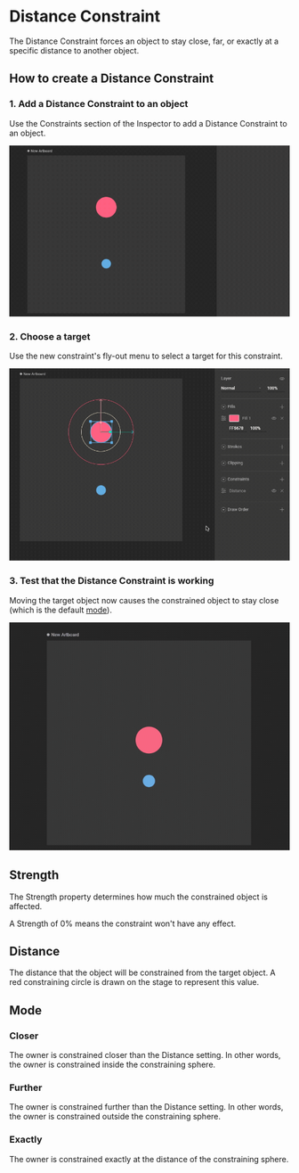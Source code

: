 # Distance Constraint

The Distance Constraint forces an object to stay close, far, or exactly at a specific distance to another object.

## How to create a Distance Constraint

### 1. Add a Distance Constraint to an object

Use the Constraints section of the Inspector to add a Distance Constraint to an object.

![](../../.gitbook/assets/2021-08-05-16.52.56.gif)

### 2. Choose a target

Use the new constraint's fly-out menu to select a target for this constraint.

![](../../.gitbook/assets/2021-08-05-16.53.17.gif)

### 3. Test that the Distance Constraint is working

Moving the target object now causes the constrained object to stay close \(which is the default [mode](distance-constraint.md#mode)\).

![](../../.gitbook/assets/2021-08-05-16.59.24.gif)

## Strength <a id="target"></a>

The Strength property determines how much the constrained object is affected.

A Strength of 0% means the constraint won't have any effect.

## Distance <a id="distance"></a>

The distance that the object will be constrained from the target object. A red constraining circle is drawn on the stage to represent this value.

## Mode <a id="mode"></a>

### Closer <a id="closer-than"></a>

The owner is constrained closer than the Distance setting. In other words, the owner is constrained inside the constraining sphere.

### Further <a id="further-than"></a>

The owner is constrained further than the Distance setting. In other words, the owner is constrained outside the constraining sphere.

### Exactly <a id="exactly"></a>

The owner is constrained exactly at the distance of the constraining sphere.

